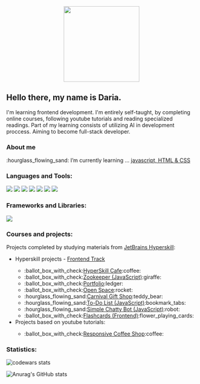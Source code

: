 <!--
**Evna07/Evna07** is a ✨ _special_ ✨ repository because its `README.md` (this file) appears on your GitHub profile.

Here are some ideas to get you started:

- 🔭 I’m currently working on ...
- 🌱 I’m currently learning ...
- 👯 I’m looking to collaborate on ...
- 🤔 I’m looking for help with ...
- 💬 Ask me about ...
- 📫 How to reach me: ...
- 😄 Pronouns: ...
- ⚡ Fun fact: ...
-->

<!--fun stuff
  badges https://shields.io/
  gifs https://giphy.com/search/coding
  to finish this page https://www.sitepoint.com/github-profile-readme/
  my inspiration https://github.com/Alena2020
-->
<!--stuff to check out
https://www.simplilearn.com/front-end-developer-free-course-skillup
https://www.theodinproject.com/paths/foundations/courses/foundations
-->
<!--autko
https://www.fiat.pl/configurator/#/500-bev/500-bev-my23/nuova-500/00332M122000/
-->
<!--https://www.amazon.pl/Sony-HT-SF150-l%C4%85czno%C5%9Bci%C4%85-Bluetooth-technologi%C4%85/dp/B078Y5Q6W9/ref=sr_1_2_sspa?__mk_pl_PL=%C3%85M%C3%85%C5%BD%C3%95%C3%91&crid=1NBMXQLFNUGD6&keywords=soundbar&qid=1683635317&sprefix=soundbar%2Caps%2C179&sr=8-2-spons&sp_csd=d2lkZ2V0TmFtZT1zcF9hdGY&th=1

https://www.amazon.pl/drewniane-balkonowe-akacjowego-zatrzaskowy-atmosferyczne/dp/B0BZPLXQTF/ref=sr_1_16?__mk_pl_PL=%C3%85M%C3%85%C5%BD%C3%95%C3%91&crid=25MRUQZKGJ0OJ&keywords=P%C5%82ytki%2Btarasowe%2Bdrewniane&qid=1684226366&sprefix=p%C5%82ytki%2Btarasowe%2Bdrewniane%2Caps%2C224&sr=8-16&th=1

https://www.amazon.pl/MARAPON%C2%AE-Statyczna-Samoprzylepna-EBookiem-Profesjonalnymi/dp/B07CT59FK9/ref=sr_1_1?__mk_pl_PL=%C3%85M%C3%85%C5%BD%C3%95%C3%91&crid=1CUXRA7UGFHLZ&keywords=window%2Bfilm&qid=1684227922&refinements=p_72%3A20875468031&rnid=20875467031&sprefix=window%2Bfilm%2Caps%2C135&sr=8-1&th=1

https://allegro.pl/oferta/oslona-balkonowa-parawan-na-balkon-90x300cm-11920648149
-->
<div id ="header" align="center">
  <img src="https://cdn.pixabay.com/photo/2021/03/27/06/31/code-6127616_960_720.png" width="200"/>
</div>
<!--introduction-->
<h2>Hello there, my name is Daria.</h2>
<p>I'm learning frontend development. I'm entirely self-taught, by completing online courses, following youtube tutorials and reading specialized readings. Part of my learning consists of utilizing AI in development proccess. Aiming to become full-stack developer.</p>
<!--about me-->
<h3>About me</h3>
<p>:hourglass_flowing_sand: I’m currently learning ... <a href="https://hyperskill.org/tracks/5">javascript, HTML & CSS</a></p>
<!--languages and tools-->
<h3>Languages and Tools:</h3>
<div>
  <a href="https://developer.mozilla.org/ru/docs/Web/JavaScript"><img src="https://img.shields.io/badge/-JAVASCRIPT-yellow"/></a>
  <a href="https://developer.mozilla.org/en-US/docs/Web/HTML"><img src="https://img.shields.io/badge/-HTML-orange"/></a>
  <a href="https://developer.mozilla.org/en-US/docs/Web/CSS"><img src="https://img.shields.io/badge/-CSS-blue"/></a>
  <a href="https://pl.wikipedia.org/wiki/Visual_Studio_Code"><img src="https://img.shields.io/badge/-VISUAL_STUDIO-14b3e3"/></a>
  <a href="https://www.jetbrains.com/webstorm/"><img src="https://img.shields.io/badge/-WEBSTORM-222324"/></a>
  <a href="https://openai.com/blog/chatgpt"><img src="https://img.shields.io/badge/-CHATGPT-78cc8f"/></a>
  <a href="https://dream.ai/"><img src="https://img.shields.io/badge/-DREAM_BY_WOMBO-lavender"/></a>
</div>
<!--frameworks and libraries-->
<h3>Frameworks and Libraries:</h3>
<div>
  <img src="https://img.shields.io/badge/-BOOTSTRAP-purple"/>
</div>
<!--courses and projects-->
<h3>Courses and projects:</h3>
<p>Projects completed by studying materials from <a href="https://hyperskill.org/tracks">JetBrains Hyperskill</a>:</p>
<ul>
  <li>Hyperskill projects - <a href="https://hyperskill.org/tracks/5">Frontend Track</a></li>
  <ul>
    <li>:ballot_box_with_check:<a href="https://github.com/Evna07/Hyperskill-Cafe">HyperSkill Cafe</a>:coffee:</li>
    <li>:ballot_box_with_check:<a href="https://github.com/Evna07/Zookeeper-Javascript">Zookeeper (JavaScript)</a>:giraffe:</li>
    <li>:ballot_box_with_check:<a href="https://github.com/Evna07/Portfolio">Portfolio</a>:ledger:</li>
    <li>:ballot_box_with_check:<a href="https://github.com/Evna07/Open-Space">Open Space</a>:rocket:</li>
    <li>:hourglass_flowing_sand:<a href="">Carnival Gift Shop</a>:teddy_bear:</li>
    <li>:hourglass_flowing_sand:<a href="">To-Do List (JavaScript)</a>:bookmark_tabs:</li>
    <li>:hourglass_flowing_sand:<a href="">Simple Chatty Bot (JavaScript)</a>:robot:</li>
    <li>:ballot_box_with_check:<a href="https://github.com/Evna07/Flashcards-Frontend">Flashcards (Frontend)</a>:flower_playing_cards:</li>
  </ul>
<li>Projects based on youtube tutorials:</li>
  <ul>
    <li>:ballot_box_with_check:<a href="https://github.com/Evna07/Coffee-Shop#coffee-shop">Responsive Coffee Shop</a>:coffee:</li>
  </ul>
</ul>
<!--operating systems-->

<!--top languages-->
<h3>Statistics:</h3>

![codewars stats](https://www.codewars.com/users/Evna07/badges/small)

![Anurag's GitHub stats](https://github-readme-stats.vercel.app/api/top-langs/?username=evna07&show_icons=true&theme=blueberry)

